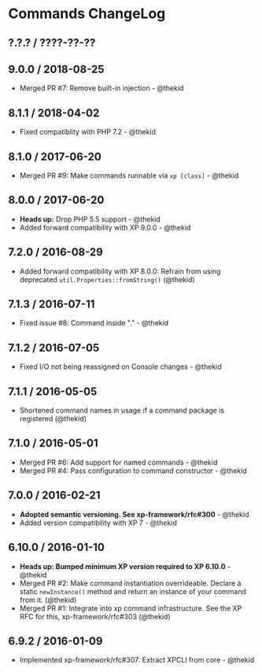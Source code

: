Commands ChangeLog
==================

## ?.?.? / ????-??-??

## 9.0.0 / 2018-08-25

* Merged PR #7: Remove built-in injection - @thekid

## 8.1.1 / 2018-04-02

* Fixed compatiblity with PHP 7.2 - @thekid

## 8.1.0 / 2017-06-20

* Merged PR #9: Make commands runnable via `xp [class]` - @thekid

## 8.0.0 / 2017-06-20

* **Heads up:** Drop PHP 5.5 support - @thekid
* Added forward compatibility with XP 9.0.0 - @thekid

## 7.2.0 / 2016-08-29

* Added forward compatibility with XP 8.0.0: Refrain from using deprecated
  `util.Properties::fromString()`
  (@thekid)

## 7.1.3 / 2016-07-11

* Fixed issue #8: Command inside "." - @thekid

## 7.1.2 / 2016-07-05

* Fixed I/O not being reassigned on Console changes - @thekid

## 7.1.1 / 2016-05-05

* Shortened command names in usage if a command package is registered
  (@thekid)

## 7.1.0 / 2016-05-01

* Merged PR #6: Add support for named commands - @thekid
* Merged PR #4: Pass configuration to command constructor - @thekid

## 7.0.0 / 2016-02-21

* **Adopted semantic versioning. See xp-framework/rfc#300** - @thekid 
* Added version compatibility with XP 7 - @thekid

## 6.10.0 / 2016-01-10

* **Heads up: Bumped minimum XP version required to XP 6.10.0** - @thekid
* Merged PR #2: Make command instantiation overrideable. Declare a static
  `newInstance()` method and return an instance of your command from it.
  (@thekid)
* Merged PR #1: Integrate into xp command infrastructure. See the XP
  RFC for this, xp-framework/rfc#303
  (@thekid)

## 6.9.2 / 2016-01-09

* Implemented xp-framework/rfc#307: Extract XPCLI from core - @thekid